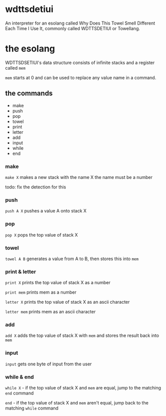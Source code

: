 # wdttsdetiui

An interpreter for an esolang called Why Does This Towel Smell Different Each Time I Use It, commonly called WDTTSDETIUI or Towellang.

# the esolang

WDTTSDSETIUI's data structure consists of infinite stacks and a register called `mem`

`mem` starts at 0 and can be used to replace any value name in a command.

## the commands
- make
- push
- pop
- towel
- print
- letter
- add
- input
- while
- end

### make
`make X` makes a new stack with the name X
the name must be a number

todo: fix the detection for this

### push
`push A X` pushes a value A onto stack X

### pop
`pop X` pops the top value of stack X

### towel
`towel A B` generates a value from A to B, then stores this into `mem`

### print & letter
`print X` prints the top value of stack X as a number

`print mem` prints mem as a number

`letter X` prints the top value of stack X as an ascii character

`letter mem` prints mem as an ascii character

### add
`add X` adds the top value of stack X with `mem` and stores the result back into `mem`

### input
`input` gets one byte of input from the user

### while & end
`while X` - if the top value of stack X and `mem` are equal, jump to the matching `end` command

`end` - if the top value of stack X and `mem` aren't equal, jump back to the matching `while` command
